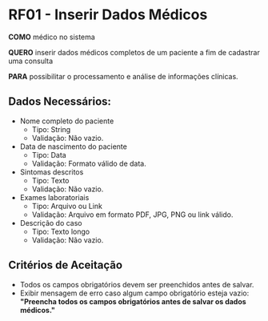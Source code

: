 # RF01 - Inserir Dados Médicos
**COMO** médico no sistema

**QUERO** inserir dados médicos completos de um paciente a fim de cadastrar uma consulta

**PARA** possibilitar o processamento e análise de informações clínicas.


## Dados Necessários:
  - Nome completo do paciente
    - Tipo: String
    - Validação: Não vazio.
  - Data de nascimento do paciente
    - Tipo: Data
    - Validação: Formato válido de data.
  - Sintomas descritos
    - Tipo: Texto
    - Validação: Não vazio.
  - Exames laboratoriais
    - Tipo: Arquivo ou Link
    - Validação: Arquivo em formato PDF, JPG, PNG ou link válido.
  - Descrição do caso
    - Tipo: Texto longo
    - Validação: Não vazio.
## Critérios de Aceitação
  - Todos os campos obrigatórios devem ser preenchidos antes de salvar.
  - Exibir mensagem de erro caso algum campo obrigatório esteja vazio: **"Preencha todos os campos obrigatórios antes de salvar os dados médicos."**
